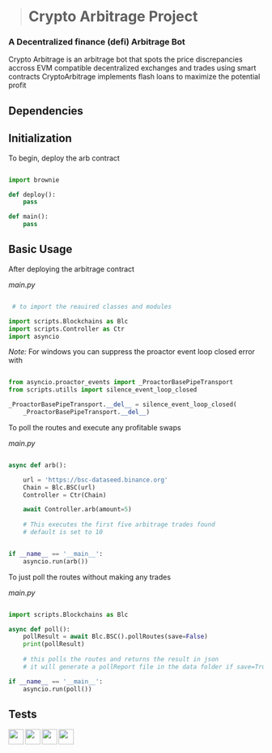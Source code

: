 > # Crypto Arbitrage Project
### A Decentralized finance (defi) Arbitrage Bot

Crypto Arbitrage is an arbitrage bot that spots the price discrepancies accross EVM compatible decentralized exchanges and trades using smart contracts
CryptoArbitrage implements flash loans to maximize the potential profit

## Dependencies


## Initialization

To begin, deploy the arb contract

```python

import brownie

def deploy():
    pass

def main():
    pass

```
## Basic Usage

After deploying the arbitrage contract


*main.py*
```python

 # to import the reauired classes and modules

import scripts.Blockchains as Blc
import scripts.Controller as Ctr
import asyncio

```

*Note:* 
For windows you can suppress the proactor event loop closed error with

```python

from asyncio.proactor_events import _ProactorBasePipeTransport
from scripts.utills import silence_event_loop_closed

_ProactorBasePipeTransport.__del__ = silence_event_loop_closed(
    _ProactorBasePipeTransport.__del__)

```

To poll the routes and execute any profitable swaps

*main.py*
```python

async def arb():

    url = 'https://bsc-dataseed.binance.org'
    Chain = Blc.BSC(url)
    Controller = Ctr(Chain)

    await Controller.arb(amount=5)
    
    # This executes the first five arbitrage trades found
    # default is set to 10


if __name__ == '__main__':
    asyncio.run(arb())

```

To just poll the routes without making any trades

*main.py*
```python

import scripts.Blockchains as Blc

async def poll():
    pollResult = await Blc.BSC().pollRoutes(save=False)
    print(pollResult)
    
    # this polls the routes and returns the result in json
    # it will generate a pollReport file in the data folder if save=True

if __name__ == '__main__':
    asyncio.run(poll())

```

## Tests

<div>
<img align="left" width="30px" src="https://img.shields.io/badge/SQLite-07405E?style=for-the-badge&logo=sqlite&logoColor=white"/>

<img align="left" width="30px" src="https://img.shields.io/badge/Python-FFD43B?style=for-the-badge&logo=python&logoColor=blue"/>

<img align="left" width="30px" src="https://img.shields.io/badge/Solidity-e6e6e6?style=for-the-badge&logo=solidity&logoColor=black"/>

<img align="left" width="30px" src="https://img.shields.io/badge/GIT-E44C30?style=for-the-badge&logo=git&logoColor=white"/>
</div>


